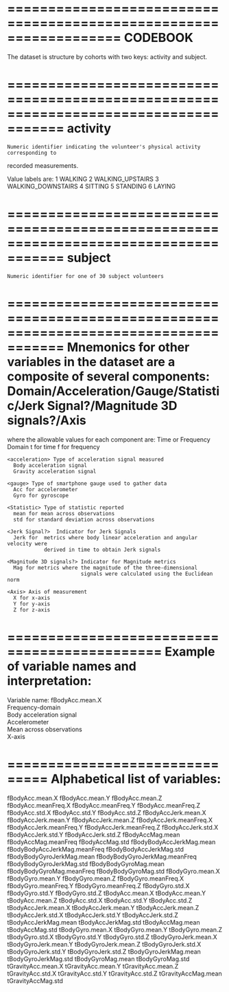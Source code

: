 ==================================================================
CODEBOOK
==================================================================

The dataset is structure by cohorts with two keys: activity and subject.

=====================================================================================
activity 
=====================================================================================
	Numeric identifier indicating the volunteer's physical activity corresponding to 
  recorded measurements.  

  Value labels are:
	1 WALKING
	2 WALKING_UPSTAIRS
  3 WALKING_DOWNSTAIRS
  4 SITTING
  5 STANDING
  6 LAYING

=====================================================================================
subject
=====================================================================================
	Numeric identifier for one of 30 subject volunteers

=====================================================================================
Mnemonics for other variables in the dataset are a composite of several components:
  Domain/Acceleration/Gauge/Statistic/Jerk Signal?/Magnitude 3D signals?/Axis
=====================================================================================

  where the allowable values for each component are:
    <domain>  Time or Frequency Domain
      t for time
      f for frequency

    <acceleration> Type of acceleration signal measured    
      Body acceleration signal
      Gravity acceleration signal
  
    <gauge> Type of smartphone gauge used to gather data
      Acc for accelerometer
      Gyro for gyroscope

    <Statistic> Type of statistic reported
      mean for mean across observations
      std for standard deviation across observations

    <Jerk Signal?>  Indicator for Jerk Signals
      Jerk for  metrics where body linear acceleration and angular velocity were     
                derived in time to obtain Jerk signals

    <Magnitude 3D signals?> Indicator for Magnitude metrics
      Mag for metrics where the magnitude of the three-dimensional 
                            signals were calculated using the Euclidean norm

    <Axis> Axis of measurement
      X for x-axis
      Y for y-axis
      Z for z-axis
  
=============================================
Example of variable names and interpretation:
=============================================

  Variable name: fBodyAcc.mean.X	
    Frequency-domain	
    Body acceleration signal	
    Accelerometer	
    Mean across observations			
    X-axis

===============================
Alphabetical list of variables:
===============================
fBodyAcc.mean.X
fBodyAcc.mean.Y
fBodyAcc.mean.Z
fBodyAcc.meanFreq.X
fBodyAcc.meanFreq.Y
fBodyAcc.meanFreq.Z
fBodyAcc.std.X
fBodyAcc.std.Y
fBodyAcc.std.Z
fBodyAccJerk.mean.X
fBodyAccJerk.mean.Y
fBodyAccJerk.mean.Z
fBodyAccJerk.meanFreq.X
fBodyAccJerk.meanFreq.Y
fBodyAccJerk.meanFreq.Z
fBodyAccJerk.std.X
fBodyAccJerk.std.Y
fBodyAccJerk.std.Z
fBodyAccMag.mean
fBodyAccMag.meanFreq
fBodyAccMag.std
fBodyBodyAccJerkMag.mean
fBodyBodyAccJerkMag.meanFreq
fBodyBodyAccJerkMag.std
fBodyBodyGyroJerkMag.mean
fBodyBodyGyroJerkMag.meanFreq
fBodyBodyGyroJerkMag.std
fBodyBodyGyroMag.mean
fBodyBodyGyroMag.meanFreq
fBodyBodyGyroMag.std
fBodyGyro.mean.X
fBodyGyro.mean.Y
fBodyGyro.mean.Z
fBodyGyro.meanFreq.X
fBodyGyro.meanFreq.Y
fBodyGyro.meanFreq.Z
fBodyGyro.std.X
fBodyGyro.std.Y
fBodyGyro.std.Z
tBodyAcc.mean.X
tBodyAcc.mean.Y
tBodyAcc.mean.Z
tBodyAcc.std.X
tBodyAcc.std.Y
tBodyAcc.std.Z
tBodyAccJerk.mean.X
tBodyAccJerk.mean.Y
tBodyAccJerk.mean.Z
tBodyAccJerk.std.X
tBodyAccJerk.std.Y
tBodyAccJerk.std.Z
tBodyAccJerkMag.mean
tBodyAccJerkMag.std
tBodyAccMag.mean
tBodyAccMag.std
tBodyGyro.mean.X
tBodyGyro.mean.Y
tBodyGyro.mean.Z
tBodyGyro.std.X
tBodyGyro.std.Y
tBodyGyro.std.Z
tBodyGyroJerk.mean.X
tBodyGyroJerk.mean.Y
tBodyGyroJerk.mean.Z
tBodyGyroJerk.std.X
tBodyGyroJerk.std.Y
tBodyGyroJerk.std.Z
tBodyGyroJerkMag.mean
tBodyGyroJerkMag.std
tBodyGyroMag.mean
tBodyGyroMag.std
tGravityAcc.mean.X
tGravityAcc.mean.Y
tGravityAcc.mean.Z
tGravityAcc.std.X
tGravityAcc.std.Y
tGravityAcc.std.Z
tGravityAccMag.mean
tGravityAccMag.std
